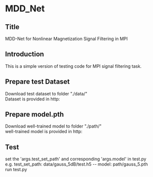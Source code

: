 # MDD_Net
## Title
MDD-Net for Nonlinear Magnetization Signal Filtering in MPI
## Introduction
This is a simple version of testing code for MPI signal filtering task.
## Prepare test Dataset
Download test dataset to folder "./data/"  
Dataset is provided in http:
## Prepare model.pth
Download well-trained model to folder "./path/"  
well-trained model is provided in http:
## Test
set the 'args.test_set_path' and corresponding 'args.model' in test.py  
e.g. test_set_path: data/gauss_5dB/test.h5  --  model: path/gauss_5.pth  
run test.py
